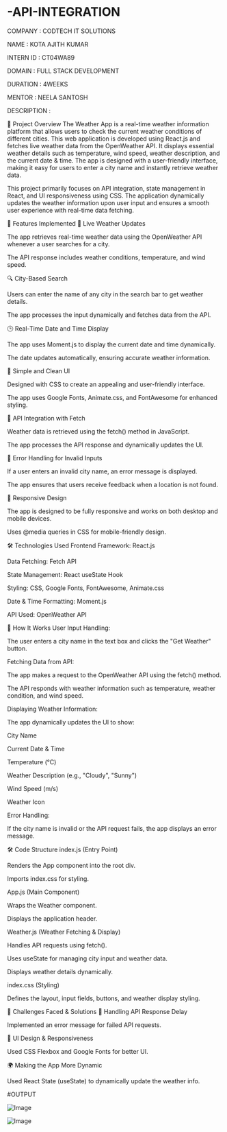 # -API-INTEGRATION
COMPANY : CODTECH IT SOLUTIONS 

NAME : KOTA AJITH KUMAR

INTERN ID : CT04WA89 

DOMAIN : FULL STACK DEVELOPMENT

DURATION : 4WEEKS

MENTOR : NEELA SANTOSH

DESCRIPTION : 

📌 Project Overview
The Weather App is a real-time weather information platform that allows users to check the current weather conditions of different cities. This web application is developed using React.js and fetches live weather data from the OpenWeather API. It displays essential weather details such as temperature, wind speed, weather description, and the current date & time. The app is designed with a user-friendly interface, making it easy for users to enter a city name and instantly retrieve weather data.

This project primarily focuses on API integration, state management in React, and UI responsiveness using CSS. The application dynamically updates the weather information upon user input and ensures a smooth user experience with real-time data fetching.

🎯 Features Implemented
🔄 Live Weather Updates

The app retrieves real-time weather data using the OpenWeather API whenever a user searches for a city.

The API response includes weather conditions, temperature, and wind speed.

🔍 City-Based Search

Users can enter the name of any city in the search bar to get weather details.

The app processes the input dynamically and fetches data from the API.

🕒 Real-Time Date and Time Display

The app uses Moment.js to display the current date and time dynamically.

The date updates automatically, ensuring accurate weather information.

🎨 Simple and Clean UI

Designed with CSS to create an appealing and user-friendly interface.

The app uses Google Fonts, Animate.css, and FontAwesome for enhanced styling.

📶 API Integration with Fetch

Weather data is retrieved using the fetch() method in JavaScript.

The app processes the API response and dynamically updates the UI.

🚨 Error Handling for Invalid Inputs

If a user enters an invalid city name, an error message is displayed.

The app ensures that users receive feedback when a location is not found.

📱 Responsive Design

The app is designed to be fully responsive and works on both desktop and mobile devices.

Uses @media queries in CSS for mobile-friendly design.

🛠️ Technologies Used
Frontend Framework: React.js

Data Fetching: Fetch API

State Management: React useState Hook

Styling: CSS, Google Fonts, FontAwesome, Animate.css

Date & Time Formatting: Moment.js

API Used: OpenWeather API

📌 How It Works
User Input Handling:

The user enters a city name in the text box and clicks the "Get Weather" button.

Fetching Data from API:

The app makes a request to the OpenWeather API using the fetch() method.

The API responds with weather information such as temperature, weather condition, and wind speed.

Displaying Weather Information:

The app dynamically updates the UI to show:

City Name

Current Date & Time

Temperature (°C)

Weather Description (e.g., "Cloudy", "Sunny")

Wind Speed (m/s)

Weather Icon

Error Handling:

If the city name is invalid or the API request fails, the app displays an error message.

🛠 Code Structure
index.js (Entry Point)

Renders the App component into the root div.

Imports index.css for styling.

App.js (Main Component)

Wraps the Weather component.

Displays the application header.

Weather.js (Weather Fetching & Display)

Handles API requests using fetch().

Uses useState for managing city input and weather data.

Displays weather details dynamically.

index.css (Styling)

Defines the layout, input fields, buttons, and weather display styling.

🚀 Challenges Faced & Solutions
🔄 Handling API Response Delay

Implemented an error message for failed API requests.

🎨 UI Design & Responsiveness

Used CSS Flexbox and Google Fonts for better UI.

🌍 Making the App More Dynamic

Used React State (useState) to dynamically update the weather info.

#OUTPUT


![Image](https://github.com/user-attachments/assets/5f02d569-5298-4836-971b-df8b19bb911e)


![Image](https://github.com/user-attachments/assets/7d76ec34-8013-42ee-b0da-8e041b90ed73)

#
